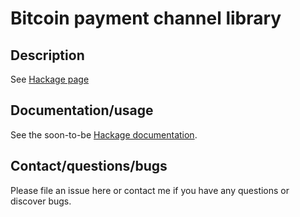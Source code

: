 # Bitcoin payment channel library

## Description

See [Hackage page](https://hackage.haskell.org/package/bitcoin-payment-channel)

## Documentation/usage

See the soon-to-be [Hackage documentation](https://hackage.haskell.org/package/bitcoin-payment-channel/docs/Data-Bitcoin-PaymentChannel.html).

## Contact/questions/bugs

Please file an issue here or contact me if you have any questions or discover bugs.
